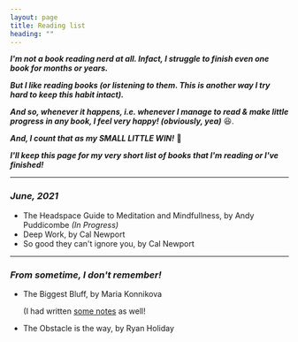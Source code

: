 ```yaml
---
layout: page
title: Reading list
heading: ""
---
```


***I'm not a book reading nerd at all. Infact, I struggle to finish even one book for months or years.***

***But I like reading books (or listening to them. This is another way I try hard to keep this habit intact).***

***And so, whenever it happens, i.e. whenever I manage to read & make little progress in any book, I feel very happy! (obviously, yea)*** 😆.

***And, I count that as my SMALL LITTLE WIN!*** 🥳

***I'll keep this page for my very short list of books that I'm reading or I've finished!***

---

### *June, 2021*

- The Headspace Guide to Meditation and Mindfullness, by Andy Puddicombe  *(In Progress)*
- Deep Work, by Cal Newport
- So good they can't ignore you, by Cal Newport


---

### *From sometime, I don't remember!*

- The Biggest Bluff, by Maria Konnikova
  
  (I had written [some notes](https://www.psaggu.com/writing/2020/07/04/book-notes.html) as well!

- The Obstacle is the way, by Ryan Holiday
